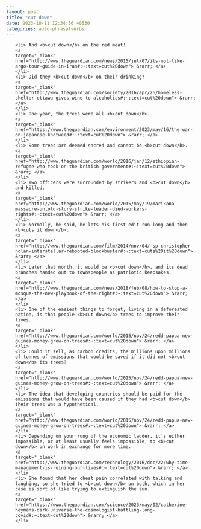 ```yaml
---
layout: post
title: "cut down"
date: 2023-10-11 12:34:56 +0530
categories: auto-phrasalverbs
---
```

<ol>

    <li> And <b>cut down</b> on the red meat!
    <a 
    target="_blank" 
    href="http://www.theguardian.com/news/2015/jul/07/its-not-like-argo-tour-guide-in-iran#:~:text=cut%20down"> &rarr; </a>
    </li>
    <li> Did they <b>cut down</b> on their drinking?
    <a 
    target="_blank" 
    href="http://www.theguardian.com/society/2016/apr/26/homeless-shelter-ottawa-gives-wine-to-alcoholics#:~:text=cut%20down"> &rarr; </a>
    </li>
    <li> One year, the trees were all <b>cut down</b>.
    <a 
    target="_blank" 
    href="https://www.theguardian.com/environment/2023/may/16/the-war-on-japanese-knotweed#:~:text=cut%20down"> &rarr; </a>
    </li>
    <li> Some trees are deemed sacred and cannot be <b>cut down</b>.
    <a 
    target="_blank" 
    href="http://www.theguardian.com/world/2016/jan/12/ethiopian-refugee-who-took-on-the-british-government#:~:text=cut%20down"> &rarr; </a>
    </li>
    <li> Two officers were surrounded by strikers and <b>cut down</b> and killed.
    <a 
    target="_blank" 
    href="http://www.theguardian.com/world/2015/may/19/marikana-massacre-untold-story-strike-leader-died-workers-rights#:~:text=cut%20down"> &rarr; </a>
    </li>
    <li> Normally, he said, he lets his first edit run long and then <b>cuts it down</b>.
    <a 
    target="_blank" 
    href="http://www.theguardian.com/film/2014/nov/04/-sp-christopher-nolan-interstellar-rebooted-blockbuster#:~:text=cuts%20it%20down"> &rarr; </a>
    </li>
    <li> Later that month, it would be <b>cut down</b>, and its dead branches handed out to townspeople as patriotic keepsakes.
    <a 
    target="_blank" 
    href="http://www.theguardian.com/news/2018/feb/08/how-to-stop-a-mosque-the-new-playbook-of-the-right#:~:text=cut%20down"> &rarr; </a>
    </li>
    <li> One of the easiest things to forget, living in a deforested nation, is that people <b>cut down</b> trees to improve their lives.
    <a 
    target="_blank" 
    href="http://www.theguardian.com/world/2015/nov/24/redd-papua-new-guinea-money-grow-on-trees#:~:text=cut%20down"> &rarr; </a>
    </li>
    <li> Could it sell, as carbon credits, the millions upon millions of tonnes of emissions that would be saved if it did not <b>cut down</b> its trees?
    <a 
    target="_blank" 
    href="http://www.theguardian.com/world/2015/nov/24/redd-papua-new-guinea-money-grow-on-trees#:~:text=cut%20down"> &rarr; </a>
    </li>
    <li> The idea that developing countries should be paid for the emissions that would have been caused if they had <b>cut down</b> their trees was a hypothetical.
    <a 
    target="_blank" 
    href="http://www.theguardian.com/world/2015/nov/24/redd-papua-new-guinea-money-grow-on-trees#:~:text=cut%20down"> &rarr; </a>
    </li>
    <li> Depending on your rung of the economic ladder, it’s either impossible, or at least usually feels impossible, to <b>cut down</b> on work in exchange for more time.
    <a 
    target="_blank" 
    href="http://www.theguardian.com/technology/2016/dec/22/why-time-management-is-ruining-our-lives#:~:text=cut%20down"> &rarr; </a>
    </li>
    <li> She found that her chest pain correlated with talking and laughing, so she tried to <b>cut down</b> on both, which in her case is sort of like trying to extinguish the sun.
    <a 
    target="_blank" 
    href="https://www.theguardian.com/science/2023/may/02/catherine-heymans-dark-universe-the-cosmologist-battling-long-covid#:~:text=cut%20down"> &rarr; </a>
    </li>